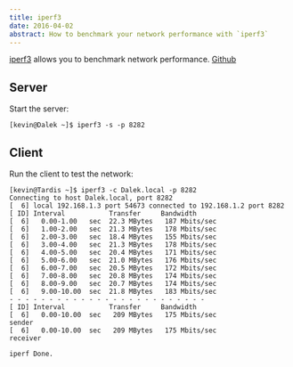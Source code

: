 ```yaml
---
title: iperf3
date: 2016-04-02
abstract: How to benchmark your network performance with `iperf3`
---
```


[iperf3] allows you to benchmark network performance. [Github]

## Server

Start the server:

``` {.bashsession}
[kevin@Dalek ~]$ iperf3 -s -p 8282
```

## Client

Run the client to test the network:

``` {.bashsession}
[kevin@Tardis ~]$ iperf3 -c Dalek.local -p 8282
Connecting to host Dalek.local, port 8282
[  6] local 192.168.1.3 port 54673 connected to 192.168.1.2 port 8282
[ ID] Interval           Transfer     Bandwidth
[  6]   0.00-1.00   sec  22.3 MBytes   187 Mbits/sec
[  6]   1.00-2.00   sec  21.3 MBytes   178 Mbits/sec
[  6]   2.00-3.00   sec  18.4 MBytes   155 Mbits/sec
[  6]   3.00-4.00   sec  21.3 MBytes   178 Mbits/sec
[  6]   4.00-5.00   sec  20.4 MBytes   171 Mbits/sec
[  6]   5.00-6.00   sec  21.0 MBytes   176 Mbits/sec
[  6]   6.00-7.00   sec  20.5 MBytes   172 Mbits/sec
[  6]   7.00-8.00   sec  20.8 MBytes   174 Mbits/sec
[  6]   8.00-9.00   sec  20.7 MBytes   174 Mbits/sec
[  6]   9.00-10.00  sec  21.8 MBytes   183 Mbits/sec
- - - - - - - - - - - - - - - - - - - - - - - - -
[ ID] Interval           Transfer     Bandwidth
[  6]   0.00-10.00  sec   209 MBytes   175 Mbits/sec                  sender
[  6]   0.00-10.00  sec   209 MBytes   175 Mbits/sec                  receiver

iperf Done.
```

  [iperf3]: http://software.es.net/iperf/
  [Github]: https://github.com/esnet/iperf
